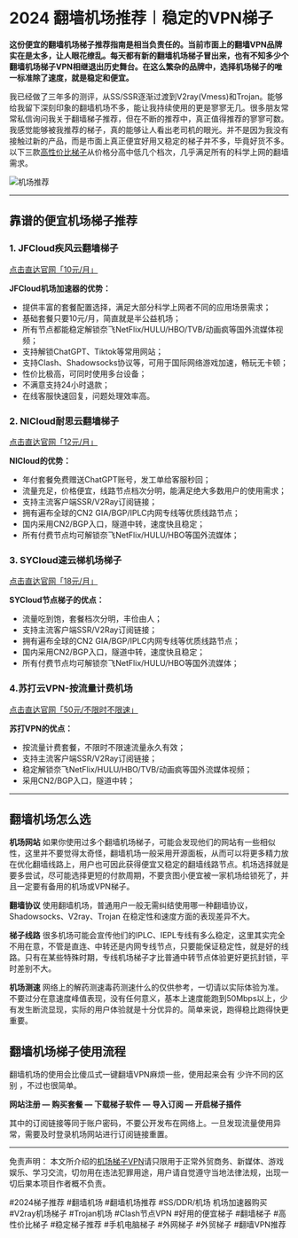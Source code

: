 # 2024 翻墙机场推荐︱稳定的VPN梯子

**这份便宜的翻墙机场梯子推荐指南是相当负责任的。当前市面上的翻墙VPN品牌实在是太多，让人眼花缭乱。每天都有新的翻墙机场梯子冒出来，也有不知多少个翻墙机场梯子VPN相继退出历史舞台。在这么繁杂的品牌中，选择机场梯子的唯一标准除了速度，就是稳定和便宜。**

我已经做了三年多的测评，从SS/SSR逐渐过渡到V2ray(Vmess)和Trojan。能够给我留下深刻印象的翻墙机场不多，能让我持续使用的更是寥寥无几。很多朋友常常私信询问我关于翻墙梯子推荐，但在不断的推荐中，真正值得推荐的寥寥可数。我感觉能够被我推荐的梯子，真的能够让人看出老司机的眼光。并不是因为我没有接触过新的产品，而是市面上真正便宜好用又稳定的梯子并不多，毕竟好货不多。以下三款[高性价比梯子](https://github.com/AlipJJ/tizi)从价格分高中低几个档次，几乎满足所有的科学上网的翻墙需求。

![机场推荐](https://github.com/2025vpn/jichangtuijian/assets/163795710/e991789e-066b-4805-ad83-17347abee759)


---

## 靠谱的便宜机场梯子推荐
### 1. JFCloud疾风云翻墙梯子
[点击直达官网「10元/月」](https://go.1vpn.cc/jife)

**JFCloud机场加速器的优势：**
* 提供丰富的套餐配置选择，满足大部分科学上网者不同的应用场景需求；
* 基础套餐只要10元/月，简直就是半公益机场；
* 所有节点都能稳定解锁奈飞NetFlix/HULU/HBO/TVB/动画疯等国外流媒体视频；
* 支持解锁ChatGPT、Tiktok等常用网站；
* 支持Clash、Shadowsocks协议等，可用于国际网络游戏加速，畅玩无卡顿；
* 性价比极高，可同时使用多台设备；
* 不满意支持24小时退款；
* 在线客服快速回复，问题处理效率高。


### 2. NICloud耐思云翻墙梯子
[点击直达官网「12元/月」](https://go.1vpn.cc/nisi)

**NICloud的优势：**
* 年付套餐免费赠送ChatGPT账号，发工单给客服秒回；
* 流量充足，价格便宜，线路节点档次分明，能满足绝大多数用户的使用需求；
* 支持主流客户端SSR/V2Ray订阅链接；
* 拥有遍布全球的CN2 GIA/BGP/IPLC内网专线等优质线路节点；
* 国内采用CN2/BGP入口，隧道中转，速度快且稳定；
* 所有付费节点均可解锁奈飞NetFlix/HULU/HBO等国外流媒体；

### 3. SYCloud速云梯机场梯子
[点击直达官网「18元/月」](https://go.1vpn.cc/suyu)

**SYCloud节点梯子的优点：**
* 流量吃到饱，套餐档次分明，丰俭由人；
* 支持主流客户端SSR/V2Ray订阅链接；
* 拥有遍布全球的CN2 GIA/BGP/IPLC内网专线等优质线路节点；
* 国内采用CN2/BGP入口，隧道中转，速度快且稳定；
* 所有付费节点均可解锁奈飞NetFlix/HULU/HBO等国外流媒体；
 
### 4.苏打云VPN-按流量计费机场
[点击直达官网「50元/不限时不限速」](https://go.1vpn.cc/soda)

**苏打VPN的优点：**
* 按流量计费套餐，不限时不限速流量永久有效；
* 支持主流客户端SSR/V2Ray订阅链接；
* 稳定解锁奈飞NetFlix/HULU/HBO/TVB/动画疯等国外流媒体视频；
* 采用CN2/BGP入口，隧道中转；


---

## 翻墙机场怎么选
**机场网站**
如果你使用过多个翻墙机场梯子，可能会发现他们的网站有一些相似性，这里并不要觉得太奇怪，翻墙机场一般采用开源面板，从而可以将更多精力放在优化翻墙线路上，用户也可因此获得便宜又稳定的翻墙线路节点。机场选择就是要多尝试，尽可能选择更短的付款周期，不要贪图小便宜被一家机场给锁死了，并且一定要有备用的机场或VPN梯子。

**翻墙协议**
使用翻墙机场，普通用户一般无需纠结使用哪一种翻墙协议，Shadowsocks、V2ray、Trojan 在稳定性和速度方面的表现差异不大。

**梯子线路**
很多机场可能会宣传他们的IPLC、IEPL专线有多么稳定，这里其实完全不用在意，不管是直连、中转还是内网专线节点，只要能保证稳定性，就是好的线路。只有在某些特殊时期，专线机场梯子才比普通中转节点体验更好更抗封锁，平时差别不大。

**机场测速**
网络上的解药测速毒药测速什么的仅供参考，一切请以实际体验为准。不要过分在意速度峰值表现，没有任何意义，基本上速度能跑到50Mbps以上，少有发生断流显现，实际的用户体验就是十分优异的。简单来说，跑得稳比跑得快更重要。

## 翻墙机场梯子使用流程
翻墙机场的使用会比傻瓜式一键翻墙VPN麻烦一些，使用起来会有 少许不同的区别 ，不过也很简单。

**网站注册 — 购买套餐 — 下载梯子软件 — 导入订阅 — 开启梯子插件**

其中的订阅链接等同于账户密码，不要公开发布在网络上。一旦发现流量使用异常，需要及时登录机场网站进行订阅链接重置。

---

免责声明： 本文所介绍的[机场梯子VPN](https://gitlab.com/best_vpn1/SSR-V2Ray-Trojan)请只限用于正常外贸商务、新媒体、游戏娱乐、学习交流，切勿用在违法犯罪用途，用户请自觉遵守当地法律法规，出现一切后果本项目作者概不负责。

#2024梯子推荐 #翻墙机场 #翻墙机场推荐 #SS/DDR/机场 机场加速器购买 #V2ray机场梯子 #Trojan机场 #Clash节点VPN #好用的便宜梯子 #翻墙梯子 #高性价比梯子 #稳定梯子推荐 #手机电脑梯子 #外网梯子 #外贸梯子 #翻墙VPN推荐
